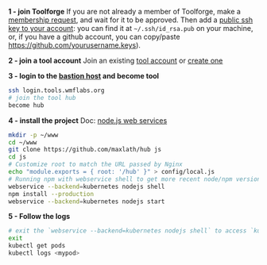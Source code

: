 **1 - join Toolforge**
If you are not already a member of Toolforge, make a [membership request](https://toolsadmin.wikimedia.org/tools/membership/), and wait for it to be approved. Then add a [public ssh key to your account](https://toolsadmin.wikimedia.org/profile/settings/ssh-keys): you can find it at `~/.ssh/id_rsa.pub` on your machine, or, if you have a github account, you can copy/paste https://github.com/yourusername.keys).

**2 - join a tool account**
Join an existing [tool account](https://wikitech.wikimedia.org/wiki/Help:Toolforge#Tool_Accounts) or [create one](https://wikitech.wikimedia.org/wiki/Help:Toolforge#Creating_a_new_Tool_account)

**3 - login to the [bastion host](https://wikitech.wikimedia.org/wiki/Help:Terminology#Bastion_host) and become tool**
```sh
ssh login.tools.wmflabs.org
# join the tool hub
become hub
```

**4 - install the project**
Doc: [node.js web services](https://wikitech.wikimedia.org/wiki/Help:Toolforge/Web#node.js_web_services)
```sh
mkdir -p ~/www
cd ~/www
git clone https://github.com/maxlath/hub js
cd js
# Customize root to match the URL passed by Nginx
echo "module.exports = { root: '/hub' }" > config/local.js
# Running npm with webservice shell to get more recent node/npm versions
webservice --backend=kubernetes nodejs shell
npm install --production
webservice --backend=kubernetes nodejs start
```

**5 - Follow the logs**

```sh
# exit the `webservice --backend=kubernetes nodejs shell` to access `kubectl`
exit
kubectl get pods
kubectl logs <mypod>
```
